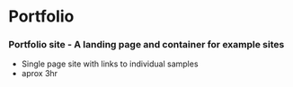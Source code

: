 # Portfolio
###  Portfolio site - A landing page and container for example sites
- Single page site with links to individual samples
- aprox 3hr





